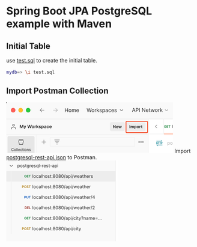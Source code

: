 # Spring Boot JPA PostgreSQL example with Maven

## Initial Table
use [test.sql](./test.sql) to create the initial table.
```bash
mydb=> \i test.sql
```

## Import Postman Collection
![import](./import.png)
Import [postgresql-rest-api.json](./postgresql-rest-api.json) to Postman.
![collection](./collection.png)
